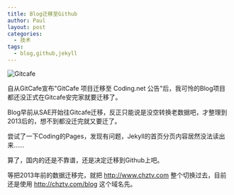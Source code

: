 ```yaml
---
title: Blog迁移至Github
author: Paul
layout: post
categories:
  - 技术
tags:
  - blog,github,jekyll
---
```


![Gitcafe](http://img7.chztv.com/2016-0103/gitcafe.jpg)

自从GitCafe宣布"GitCafe 项目迁移至 Coding.net 公告"后，我可怜的Blog项目都还没正式在Gitcafe安完家就要迁移了。

Blog早前从SAE开始往Gitcafe迁移，反正只能说是没空转换老数据吧，才整理到2013后的，想不到都没迁完就又要迁了。

尝试了一下Coding的Pages，发现有问题，Jekyll的首页分页内容居然没法读出来……

算了，国内的还是不靠谱，还是决定迁移到Github上吧。

等把2013年前的数据迁移完，就把 http://www.chztv.com 整个切换过去，目前还是使用 http://chztv.com/blog 这个域名先。